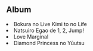 <h2>Album</h2>

<p><li>Bokura no Live Kimi to no Life <br>
<li>Natsuiro Egao de 1, 2, Jump!</li>
<li>Love Marginal<br>
<li>Diamond Princess no Yūutsu</p>
